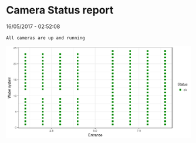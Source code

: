 Camera Status report
================
16/05/2017 - 02:52:08

    All cameras are up and running

![](camreport_files/figure-markdown_github/unnamed-chunk-2-1.png)
